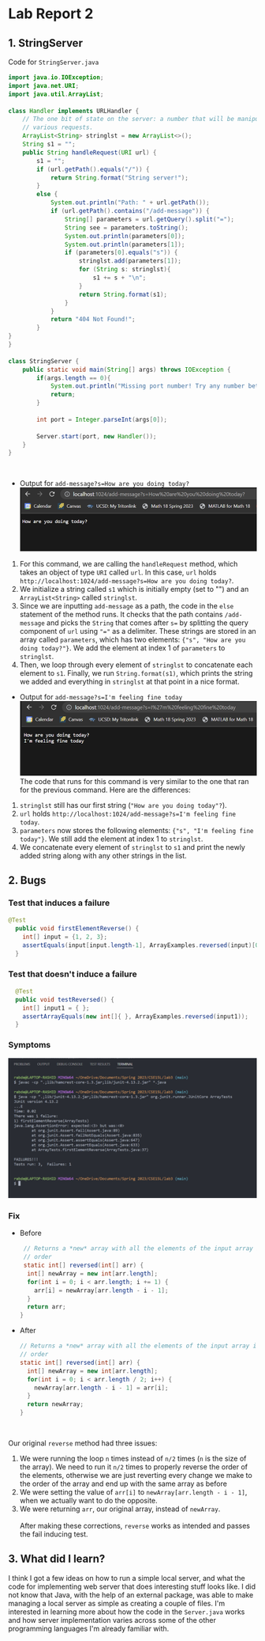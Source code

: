 # Lab Report 2

## 1. StringServer
Code for `StringServer.java` <br />
```Java
import java.io.IOException;
import java.net.URI;
import java.util.ArrayList;

class Handler implements URLHandler {
    // The one bit of state on the server: a number that will be manipulated by
    // various requests.
    ArrayList<String> stringlst = new ArrayList<>();
    String s1 = "";
    public String handleRequest(URI url) {
        s1 = "";
        if (url.getPath().equals("/")) {
            return String.format("String server!");
        }
        else {
            System.out.println("Path: " + url.getPath());
            if (url.getPath().contains("/add-message")) {
                String[] parameters = url.getQuery().split("=");
                String see = parameters.toString();
                System.out.println(parameters[0]);
                System.out.println(parameters[1]);
                if (parameters[0].equals("s")) {
                    stringlst.add(parameters[1]);
                    for (String s: stringlst){
                        s1 += s + "\n";
                    }
                    return String.format(s1);
                }
            }
            return "404 Not Found!";
        }
}
}

class StringServer {
    public static void main(String[] args) throws IOException {
        if(args.length == 0){
            System.out.println("Missing port number! Try any number between 1024 to 49151");
            return;
        }

        int port = Integer.parseInt(args[0]);

        Server.start(port, new Handler());
    }
}

```
<br />

- Output for `add-message?s=How are you doing today?`
![How are you doing today?](stringserver_output1.png) 
1. For this command, we are calling the `handleRequest` method, which takes an object of type `URI` called `url`. In this case, `url` holds `http://localhost:1024/add-message?s=How are you doing today?`.
2. We initialize a string called `s1` which is initially empty (set to "") and an `ArrayList<String>` called `stringlst`.
3. Since we are inputting `add-message` as a path, the code in the `else` statement of the method runs. It checks that the path contains `/add-message` and picks the `String` that comes after `s=` by splitting the query component of `url` using `"="` as a delimiter. These strings are stored in an array called `parameters`, which has two elements: `{"s", "How are you doing today?"}`. We add the element at index 1 of `parameters` to `stringlst`.
4. Then, we loop through every element of `stringlst` to concatenate each element to `s1`. Finally, we run `String.format(s1)`, which prints the string we added and everything in `stringlst` at that point in a nice format. 


- Output for `add-message?s=I'm feeling fine today`
![I'm feeling fine today](output2.png) <br />
The code that runs for this command is very similar to the one that ran for the previous command. 
Here are the differences:
1. `stringlst` still has our first string (`"How are you doing today"?`).
2. `url` holds `http://localhost:1024/add-message?s=I'm feeling fine today`.
3. `parameters` now stores the following elements: `{"s", "I'm feeling fine today"}`. We still add the element at index 1 to `stringlst`.
4. We concatenate every element of `stringlst` to `s1` and print the newly added string along with any other strings in the list. 


##  2. Bugs
### Test that induces a failure
``` Java
@Test 
  public void firstElementReverse() { 
    int[] input = {1, 2, 3}; 
    assertEquals(input[input.length-1], ArrayExamples.reversed(input)[0]); 
  }
  ```
### Test that doesn't induce a failure
``` Java
  @Test
  public void testReversed() {
    int[] input1 = { };
    assertArrayEquals(new int[]{ }, ArrayExamples.reversed(input1));
  }
  ```
  ### Symptoms
  ![Bug output](bug_output.png)
  
### Fix
- Before <br />
  ```Java
   // Returns a *new* array with all the elements of the input array in reversed
   // order
   static int[] reversed(int[] arr) {
    int[] newArray = new int[arr.length];
    for(int i = 0; i < arr.length; i += 1) {
      arr[i] = newArray[arr.length - i - 1];
    }
    return arr;
  }
  ```
- After <br />
  ```Java
  // Returns a *new* array with all the elements of the input array in reversed
  // order
  static int[] reversed(int[] arr) {
    int[] newArray = new int[arr.length];
    for(int i = 0; i < arr.length / 2; i++) {
      newArray[arr.length - i - 1] = arr[i];
    }
    return newArray;
  }
  ``` 
 <br />
 
 Our original `reverse` method had three issues:
 1. We were running the loop `n` times instead of `n/2` times (`n` is the size of the array). We need to run it `n/2` times to properly reverse the order of the elements, otherwise we are just reverting every change we make to the order of the array and end up with the same array as before
 2. We were setting the value of `arr[i]` to `newArray[arr.length - i - 1]`, when we actually want to do the opposite.
 3. We were returning `arr`, our original array, instead of `newArray`. <br /><br />
After making these corrections, `reverse` works as intended and passes the fail inducing test.
 
 ## 3. What did I learn?
 I think I got a few ideas on how to run a simple local server, and what the code for implementing web server that does interesting stuff looks like. I did not know that Java, with the help of an external package, was able to make managing a local server as simple as creating a couple of files. I'm interested in learning more about how the code in the `Server.java` works and how server implementation varies across some of the other programming languages I'm already familiar with.

